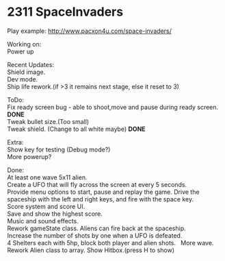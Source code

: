 # 2311 SpaceInvaders 

Play example: http://www.pacxon4u.com/space-invaders/

Working on:   
Power up    

Recent Updates:       
Shield image.   
Dev mode.   
Ship life rework.(if >3 it remains next stage, else it reset to 3)    

ToDo:   
Fix ready screen bug - able to shoot,move and pause during ready screen. **DONE**   
Tweak bullet size.(Too small)    
Tweak shield. (Change to all white maybe)   **DONE**

Extra:    
Show key for testing (Debug mode?)    
More powerup?   

Done:   
At least one wave 5x11 alien.  
Create a UFO that will fly across the screen at every 5 seconds.  
Provide menu options to start, pause and replay the game. 
Drive the spaceship with the left and right keys, and fire with the space key.  
Score system and score UI.  
Save and show the highest score.  
Music and sound effects.  
Rework gameState class. 
Aliens can fire back at the spaceship.  
Increase the number of shots by one when a UFO is defeated.  
4 Shelters each with 5hp, block both player and alien shots.  
More wave. 
Rework Alien class to array. 
Show Hitbox.(press H to show)


